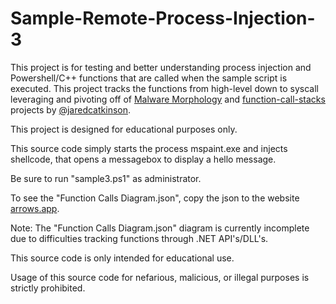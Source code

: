# Sample-Remote-Process-Injection-3

This project is for testing and better understanding process injection and Powershell/C++ functions that are called when the sample script is executed. This project tracks the functions from high-level down to syscall leveraging and pivoting off of [Malware Morphology](https://github.com/jaredcatkinson/MalwareMorphology) and [function-call-stacks](https://github.com/jaredcatkinson/function-call-stacks) projects by [@jaredcatkinson](https://github.com/jaredcatkinson).

This project is designed for educational purposes only.

This source code simply starts the process mspaint.exe and injects shellcode, that opens a messagebox to display a hello message.

Be sure to run "sample3.ps1" as administrator.

To see the "Function Calls Diagram.json", copy the json to the website [arrows.app](https://arrows.app).

Note: The "Function Calls Diagram.json" diagram is currently incomplete due to difficulties tracking functions through .NET API's/DLL's.

This source code is only intended for educational use.

Usage of this source code for nefarious, malicious, or illegal purposes is strictly prohibited.
